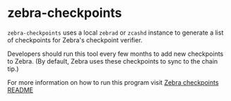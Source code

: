 # zebra-checkpoints

`zebra-checkpoints` uses a local `zebrad` or `zcashd` instance to generate a list of checkpoints for Zebra's checkpoint verifier.

Developers should run this tool every few months to add new checkpoints to Zebra.
(By default, Zebra uses these checkpoints to sync to the chain tip.)

For more information on how to run this program visit [Zebra checkpoints README](https://github.com/ZcashFoundation/zebra/tree/main/zebra-consensus/src/checkpoint/README.md)
